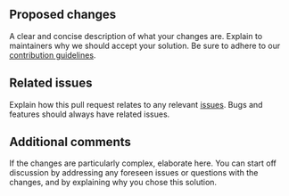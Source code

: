 ## Proposed changes
A clear and concise description of what your changes are. Explain to
maintainers why we should accept your solution. Be sure to adhere to our
[contribution guidelines](https://github.com/LastTalon/Monolith/blob/master/CONTRIBUTING.md).

## Related issues
Explain how this pull request relates to any relevant
[issues](https://github.com/LastTalon/Monolith/issues). Bugs and features
should always have related issues.

## Additional comments
If the changes are particularly complex, elaborate here. You can start off
discussion by addressing any foreseen issues or questions with the changes,
and by explaining why you chose this solution.
